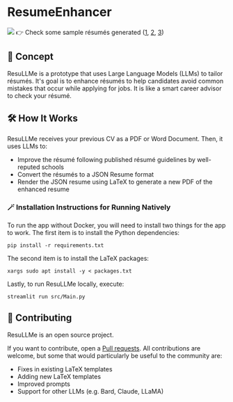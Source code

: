 # ResumeEnhancer
![](./.github/images/Preview.png)
👉 Check some sample résumés generated ([1](./.github/samples/Simple.pdf), [2](./.github/samples/Alta.pdf), [3](./.github/samples/Awesome.pdf))

## 🚀 Concept

ResuLLMe is a prototype that uses Large Language Models (LLMs) to tailor résumés. It's goal is to enhance résumés to help candidates avoid common mistakes that occur while applying for jobs. It is like a smart career advisor to check your résumé.

## 🛠 How It Works

ResuLLMe receives your previous CV as a PDF or Word Document. Then, it uses LLMs to:
* Improve the résumé following published résumé guidelines by well-reputed schools
* Convert the résumés to a JSON Resume format
* Render the JSON resume using LaTeX to generate a new PDF of the enhanced resume


### 🪄 Installation Instructions for Running Natively

To run the app without Docker, you will need to install two things for the app to work. The first item is to install the Python dependencies:

```
pip install -r requirements.txt
```

The second item is to install the LaTeX packages:

```
xargs sudo apt install -y < packages.txt
```

Lastly, to run ResuLLMe locally, execute:

```
streamlit run src/Main.py
```

## 🤲 Contributing

ResuLLMe is an open source project.

If you want to contribute, open a [Pull requests](https://github.com/360macky/project-name/pulls). 
All contributions are welcome, but some that would particularly be useful to the community are:
* Fixes in existing LaTeX templates
* Adding new LaTeX templates
* Improved prompts
* Support for other LLMs (e.g. Bard, Claude, LLaMA)
